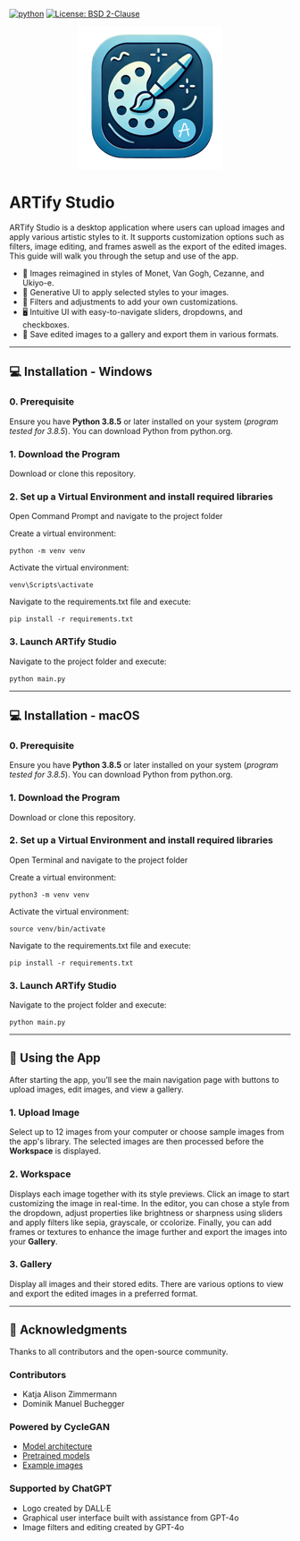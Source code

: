[![python](https://img.shields.io/badge/python-3.8.5-blue?logo=python&logoColor=FED643)](https://www.python.org)
[![License: BSD 2-Clause](https://img.shields.io/badge/License-BSD_2--Clause-orange.svg)](https://opensource.org/licenses/BSD-2-Clause)  

<p align="center"> <img src="assets/logo.png" height="256"> </p>

# ARTify Studio

ARTify Studio is a desktop application where users can upload images and apply various artistic styles to it. It supports customization options such as filters, image editing, and frames aswell as the export of the edited images. This guide will walk you through the setup and use of the app.

- 🎴 Images reimagined in styles of Monet, Van Gogh, Cezanne, and Ukiyo-e.
- 🤖 Generative UI to apply selected styles to your images.
- 🎨 Filters and adjustments to add your own customizations.
- 🖥️ Intuitive UI with easy-to-navigate sliders, dropdowns, and checkboxes.
- 💾 Save edited images to a gallery and export them in various formats.


---

## 💻 Installation - Windows

### 0. Prerequisite

Ensure you have **Python 3.8.5** or later installed on your system (*program tested for 3.8.5*). You can download Python from python.org.

### 1. Download the Program

Download or clone this repository.

### 2. Set up a Virtual Environment and install required libraries

Open Command Prompt and navigate to the project folder
    
Create a virtual environment:

    python -m venv venv

Activate the virtual environment:

    venv\Scripts\activate

Navigate to the requirements.txt file and execute:

    pip install -r requirements.txt

### 3. Launch ARTify Studio

Navigate to the project folder and execute:

    python main.py


---

## 💻 Installation - macOS

### 0. Prerequisite

Ensure you have **Python 3.8.5** or later installed on your system (*program tested for 3.8.5*). You can download Python from python.org.

### 1. Download the Program

Download or clone this repository.

### 2. Set up a Virtual Environment and install required libraries

Open Terminal and navigate to the project folder
    
Create a virtual environment:

    python3 -m venv venv

Activate the virtual environment:

    source venv/bin/activate

Navigate to the requirements.txt file and execute:

    pip install -r requirements.txt

### 3. Launch ARTify Studio

Navigate to the project folder and execute:

    python main.py


---

## 📑 Using the App

After starting the app, you’ll see the main navigation page with buttons to upload images, edit images, and view a gallery.

### 1. Upload Image

Select up to 12 images from your computer or choose sample images from the app's library. The selected images are then processed
before the **Workspace** is displayed.

### 2. Workspace

Displays each image together with its style previews. Click an image to start customizing the image in real-time. In the editor,
you can chose a style from the dropdown, adjust properties like brightness or sharpness using sliders and apply filters like sepia,
grayscale, or ccolorize. Finally, you can add frames or textures to enhance the image further and export the images into your **Gallery**.

### 3. Gallery

Display all images and their stored edits. There are various options to view and export the edited images in a preferred format.


---

## 💖 Acknowledgments

Thanks to all contributors and the open-source community.

### Contributors
- Katja Alison Zimmermann
- Dominik Manuel Buchegger

### Powered by CycleGAN
- [Model architecture](https://github.com/junyanz/pytorch-CycleGAN-and-pix2pix)
- [Pretrained models](https://efrosgans.eecs.berkeley.edu/cyclegan/pretrained_models/)
- [Example images](https://efrosgans.eecs.berkeley.edu/cyclegan/datasets/)

### Supported by ChatGPT
- Logo created by DALL·E
- Graphical user interface built with assistance from GPT-4o
- Image filters and editing created by GPT-4o 
